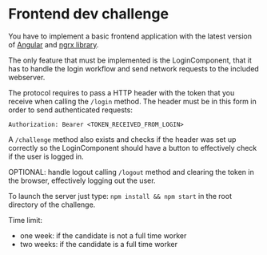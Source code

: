 # Frontend dev challenge

You have to implement a basic frontend application with the latest version of [Angular](https://github.com/angular/angular) and [ngrx library](https://github.com/ngrx/platform).

The only feature that must be implemented is the LoginComponent, that it has to handle the login workflow and send network requests to the included webserver.

The protocol requires to pass a HTTP header with the token that you receive when calling the `/login` method.
The header must be in this form in order to send authenticated requests:

`Authorization: Bearer <TOKEN_RECEIVED_FROM_LOGIN>`

A `/challenge` method also exists and checks if the header was set up correctly so the LoginComponent should have a button to effectively check if the user is logged in.

OPTIONAL: handle logout calling `/logout` method and clearing the token in the browser, effectively logging out the user.

To launch the server just type:
`npm install && npm start` in the root directory of the challenge.

Time limit:

- one week: if the candidate is not a full time worker
- two weeks: if the candidate is a full time worker